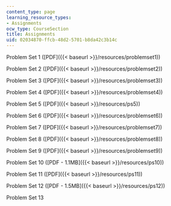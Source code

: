 ```yaml
---
content_type: page
learning_resource_types:
- Assignments
ocw_type: CourseSection
title: Assignments
uid: 02034870-ffcb-48d2-5701-b8da42c3b14c
---
```


Problem Set 1 ([PDF]({{< baseurl >}}/resources/problemset1))

Problem Set 2 ([PDF]({{< baseurl >}}/resources/problemset2))

Problem Set 3 ([PDF]({{< baseurl >}}/resources/problemset3))

Problem Set 4 ([PDF]({{< baseurl >}}/resources/problemset4))

Problem Set 5 ([PDF]({{< baseurl >}}/resources/ps5))

Problem Set 6 ([PDF]({{< baseurl >}}/resources/problemset6))

Problem Set 7 ([PDF]({{< baseurl >}}/resources/problemset7))

Problem Set 8 ([PDF]({{< baseurl >}}/resources/problemset8))

Problem Set 9 ([PDF]({{< baseurl >}}/resources/problemset9))

Problem Set 10 ([PDF - 1.1MB]({{< baseurl >}}/resources/ps10))

Problem Set 11 ([PDF]({{< baseurl >}}/resources/ps11))

Problem Set 12 ([PDF - 1.5MB]({{< baseurl >}}/resources/ps12))

Problem Set 13